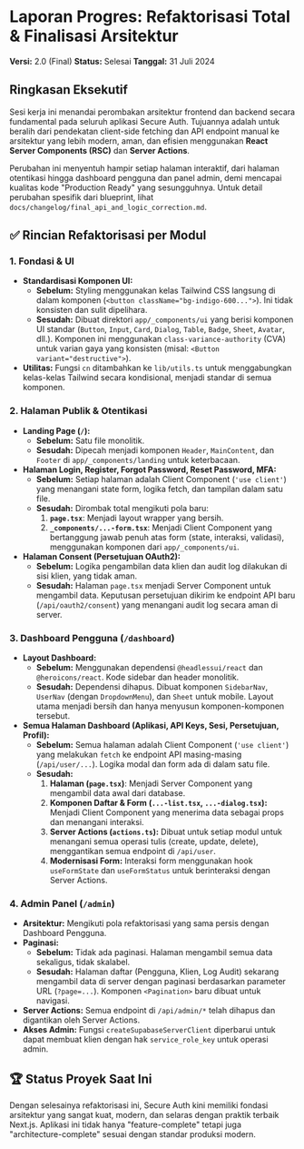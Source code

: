 # Laporan Progres: Refaktorisasi Total & Finalisasi Arsitektur

**Versi:** 2.0 (Final)
**Status:** Selesai
**Tanggal:** 31 Juli 2024

## Ringkasan Eksekutif

Sesi kerja ini menandai perombakan arsitektur frontend dan backend secara fundamental pada seluruh aplikasi Secure Auth. Tujuannya adalah untuk beralih dari pendekatan client-side fetching dan API endpoint manual ke arsitektur yang lebih modern, aman, dan efisien menggunakan **React Server Components (RSC)** dan **Server Actions**.

Perubahan ini menyentuh hampir setiap halaman interaktif, dari halaman otentikasi hingga dashboard pengguna dan panel admin, demi mencapai kualitas kode "Production Ready" yang sesungguhnya. Untuk detail perubahan spesifik dari blueprint, lihat `docs/changelog/final_api_and_logic_correction.md`.

## ✅ Rincian Refaktorisasi per Modul

### 1. Fondasi & UI
- **Standardisasi Komponen UI:**
    - **Sebelum:** Styling menggunakan kelas Tailwind CSS langsung di dalam komponen (`<button className="bg-indigo-600...">`). Ini tidak konsisten dan sulit dipelihara.
    - **Sesudah:** Dibuat direktori `app/_components/ui` yang berisi komponen UI standar (`Button`, `Input`, `Card`, `Dialog`, `Table`, `Badge`, `Sheet`, `Avatar`, dll.). Komponen ini menggunakan `class-variance-authority` (CVA) untuk varian gaya yang konsisten (misal: `<Button variant="destructive">`).
- **Utilitas:** Fungsi `cn` ditambahkan ke `lib/utils.ts` untuk menggabungkan kelas-kelas Tailwind secara kondisional, menjadi standar di semua komponen.

### 2. Halaman Publik & Otentikasi
- **Landing Page (`/`):**
    - **Sebelum:** Satu file monolitik.
    - **Sesudah:** Dipecah menjadi komponen `Header`, `MainContent`, dan `Footer` di `app/_components/landing` untuk keterbacaan.
- **Halaman Login, Register, Forgot Password, Reset Password, MFA:**
    - **Sebelum:** Setiap halaman adalah Client Component (`'use client'`) yang menangani state form, logika fetch, dan tampilan dalam satu file.
    - **Sesudah:** Dirombak total mengikuti pola baru:
        1.  **`page.tsx`**: Menjadi layout wrapper yang bersih.
        2.  **`_components/...-form.tsx`**: Menjadi Client Component yang bertanggung jawab penuh atas form (state, interaksi, validasi), menggunakan komponen dari `app/_components/ui`.
- **Halaman Consent (Persetujuan OAuth2):**
    - **Sebelum:** Logika pengambilan data klien dan audit log dilakukan di sisi klien, yang tidak aman.
    - **Sesudah:** Halaman `page.tsx` menjadi Server Component untuk mengambil data. Keputusan persetujuan dikirim ke endpoint API baru (`/api/oauth2/consent`) yang menangani audit log secara aman di server.

### 3. Dashboard Pengguna (`/dashboard`)
- **Layout Dashboard:**
    - **Sebelum:** Menggunakan dependensi `@headlessui/react` dan `@heroicons/react`. Kode sidebar dan header monolitik.
    - **Sesudah:** Dependensi dihapus. Dibuat komponen `SidebarNav`, `UserNav` (dengan `DropdownMenu`), dan `Sheet` untuk mobile. Layout utama menjadi bersih dan hanya menyusun komponen-komponen tersebut.
- **Semua Halaman Dashboard (Aplikasi, API Keys, Sesi, Persetujuan, Profil):**
    - **Sebelum:** Semua halaman adalah Client Component (`'use client'`) yang melakukan `fetch` ke endpoint API masing-masing (`/api/user/...`). Logika modal dan form ada di dalam satu file.
    - **Sesudah:**
        1.  **Halaman (`page.tsx`)**: Menjadi Server Component yang mengambil data awal dari database.
        2.  **Komponen Daftar & Form (`...-list.tsx`, `...-dialog.tsx`):** Menjadi Client Component yang menerima data sebagai props dan menangani interaksi.
        3.  **Server Actions (`actions.ts`):** Dibuat untuk setiap modul untuk menangani semua operasi tulis (create, update, delete), menggantikan semua endpoint di `/api/user`.
        4.  **Modernisasi Form:** Interaksi form menggunakan hook `useFormState` dan `useFormStatus` untuk berinteraksi dengan Server Actions.

### 4. Admin Panel (`/admin`)
- **Arsitektur:** Mengikuti pola refaktorisasi yang sama persis dengan Dashboard Pengguna.
- **Paginasi:**
    - **Sebelum:** Tidak ada paginasi. Halaman mengambil semua data sekaligus, tidak skalabel.
    - **Sesudah:** Halaman daftar (Pengguna, Klien, Log Audit) sekarang mengambil data di server dengan paginasi berdasarkan parameter URL (`?page=...`). Komponen `<Pagination>` baru dibuat untuk navigasi.
- **Server Actions:** Semua endpoint di `/api/admin/*` telah dihapus dan digantikan oleh Server Actions.
- **Akses Admin:** Fungsi `createSupabaseServerClient` diperbarui untuk dapat membuat klien dengan hak `service_role_key` untuk operasi admin.

## 🏆 Status Proyek Saat Ini
Dengan selesainya refaktorisasi ini, Secure Auth kini memiliki fondasi arsitektur yang sangat kuat, modern, dan selaras dengan praktik terbaik Next.js. Aplikasi ini tidak hanya "feature-complete" tetapi juga "architecture-complete" sesuai dengan standar produksi modern.
